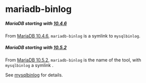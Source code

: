 # mariadb-binlog

##### MariaDB starting with [10.4.6](/kb/en/mariadb-1046-release-notes/)

From [MariaDB 10.4.6](/kb/en/mariadb-1046-release-notes/), `mariadb-binlog` is a symlink to `mysqlbinlog`.

##### MariaDB starting with [10.5.2](/kb/en/mariadb-1052-release-notes/)

From [MariaDB 10.5.2](/kb/en/mariadb-1052-release-notes/), `mariadb-binlog` is the name of the tool, with `mysqlbinlog` a symlink .

See [mysqlbinlog](/clients-utilities/mysqlbinlog/) for details.